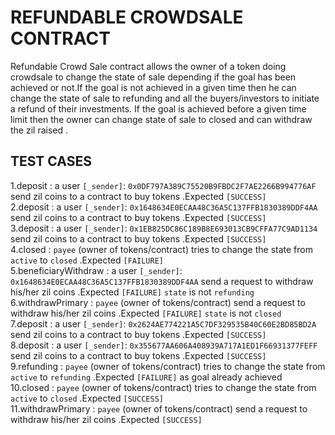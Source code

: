 # REFUNDABLE CROWDSALE CONTRACT
Refundable Crowd Sale contract allows the owner of a token doing crowdsale to change the state of sale depending if the goal has been achieved or not.If the goal is not achieved in a given time then he can change the state of sale to refunding and all the buyers/investors to initiate a refund of their investments. If the goal is achieved before a given time limit then the owner can change state of sale to closed and can withdraw the zil raised .

## TEST CASES

1.deposit : a user `[_sender]`: `0x0DF797A389C75520B9FBDC2F7AE2266B994776AF` send zil coins to a contract to buy tokens .Expected `[SUCCESS]` <br/>
2.deposit : a user `[_sender]`: `0x1648634E0ECAA48C36A5C137FFB1830389DDF4AA` send zil coins to a contract to buy tokens .Expected `[SUCCESS]` <br/>
3.deposit : a user `[_sender]`: `0x1EB825DC86C189B8E693013CB9CFFA77C9AD1134` send zil coins to a contract to buy tokens .Expected `[SUCCESS]`  <br/>
4.closed : `payee` (owner of tokens/contract) tries to change the state from `active` to `closed` .Expected `[FAILURE]` <br/>
5.beneficiaryWithdraw : a user `[_sender]`: `0x1648634E0ECAA48C36A5C137FFB1830389DDF4AA` send a request to withdraw his/her zil coins .Expected `[FAILURE]` `state` is not `refunding` <br/>
6.withdrawPrimary : `payee` (owner of tokens/contract) send a request to withdraw his/her zil coins .Expected `[FAILURE]` `state` is not `closed`<br/>
7.deposit : a user `[_sender]`: `0x2624AE774221A5C7DF329535B40C60E2BD85BD2A` send zil coins to a contract to buy tokens .Expected `[SUCCESS]` <br/>
8.deposit : a user `[_sender]`: `0x355677AA606A408939A717A1ED1F66931377FEFF` send zil coins to a contract to buy tokens .Expected `[SUCCESS]` <br/>
9.refunding : `payee` (owner of tokens/contract) tries to change the state from `active` to `refunding` .Expected `[FAILURE]` as goal already achieved  <br/>
10.closed : `payee` (owner of tokens/contract) tries to change the state from `active` to `closed` .Expected `[SUCCESS]`  <br/>
11.withdrawPrimary : `payee` (owner of tokens/contract) send a request to withdraw his/her zil coins .Expected `[SUCCESS]`  <br/>


